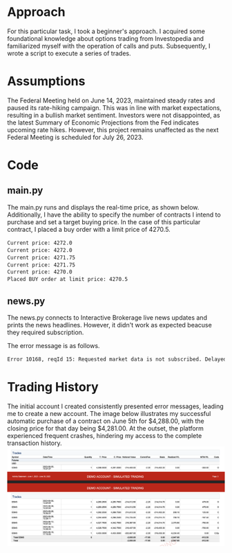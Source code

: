 # Approach
For this particular task, I took a beginner's approach. I acquired some foundational knowledge about options trading from Investopedia and familiarized myself with the operation of calls and puts. Subsequently, I wrote a script to execute a series of trades.

# Assumptions
The Federal Meeting held on June 14, 2023, maintained steady rates and paused its rate-hiking campaign. This was in line with market expectations, resulting in a bullish market sentiment. Investors were not disappointed, as the latest Summary of Economic Projections from the Fed indicates upcoming rate hikes. However, this project remains unaffected as the next Federal Meeting is scheduled for July 26, 2023. 

# Code
## main.py
The main.py runs and displays the real-time price, as shown below. Additionally, I have the ability to specify the number of contracts I intend to purchase and set a target buying price. In the case of this particular contract, I placed a buy order with a limit price of 4270.5.

```bash
Current price: 4272.0
Current price: 4272.0
Current price: 4271.75
Current price: 4271.75
Current price: 4270.0
Placed BUY order at limit price: 4270.5
```
## news.py 
The news.py connects to Interactive Brokerage live news updates and prints the news headlines. However, it didn't work as expected beacuse they required subscription. 

The error message is as follows. 

```bash
Error 10168, reqId 15: Requested market data is not subscribed. Delayed market data is not enabled., contract: Future(symbol='ES' lastTradeDateOrContractMonth='202306', exchange='CME')
```

# Trading History
The initial account I created consistently presented error messages, leading me to create a new account. The image below illustrates my successful automatic purchase of a contract on June 5th for $4,288.00, with the closing price for that day being $4,281.00. At the outset, the platform experienced frequent crashes, hindering my access to the complete transaction history.
![history](https://github.com/drvee7/aig/blob/main/history.png "history")


